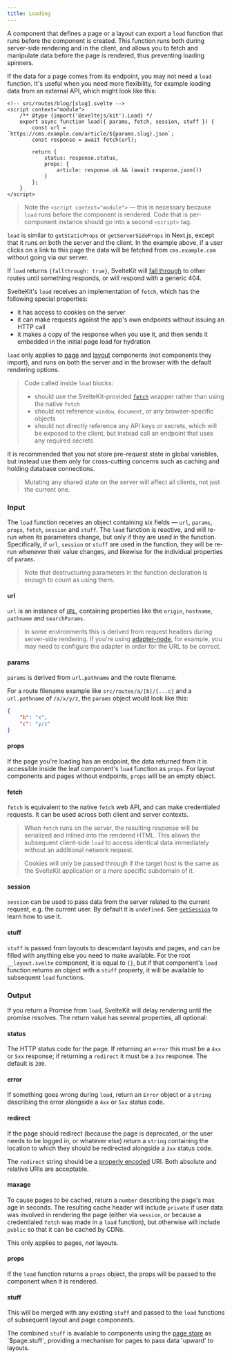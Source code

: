 ```yaml
---
title: Loading
---
```


A component that defines a page or a layout can export a `load` function that runs before the component is created. This function runs both during server-side rendering and in the client, and allows you to fetch and manipulate data before the page is rendered, thus preventing loading spinners.

If the data for a page comes from its endpoint, you may not need a `load` function. It's useful when you need more flexibility, for example loading data from an external API, which might look like this:

```svelte
<!-- src/routes/blog/[slug].svelte -->
<script context="module">
	/** @type {import('@sveltejs/kit').Load} */
	export async function load({ params, fetch, session, stuff }) {
		const url = `https://cms.example.com/article/${params.slug}.json`;
		const response = await fetch(url);

		return {
			status: response.status,
			props: {
				article: response.ok && (await response.json())
			}
		};
	}
</script>
```

> Note the `<script context="module">` — this is necessary because `load` runs before the component is rendered. Code that is per-component instance should go into a second `<script>` tag.

`load` is similar to `getStaticProps` or `getServerSideProps` in Next.js, except that it runs on both the server and the client. In the example above, if a user clicks on a link to this page the data will be fetched from `cms.example.com` without going via our server.

If `load` returns `{fallthrough: true}`, SvelteKit will [fall through](/docs/routing#advanced-routing-fallthrough-routes) to other routes until something responds, or will respond with a generic 404.

SvelteKit's `load` receives an implementation of `fetch`, which has the following special properties:

- it has access to cookies on the server
- it can make requests against the app's own endpoints without issuing an HTTP call
- it makes a copy of the response when you use it, and then sends it embedded in the initial page load for hydration

`load` only applies to [page](/docs/routing#pages) and [layout](/docs/layouts) components (not components they import), and runs on both the server and in the browser with the default rendering options.

> Code called inside `load` blocks:
>
> - should use the SvelteKit-provided [`fetch`](/docs/loading#input-fetch) wrapper rather than using the native `fetch`
> - should not reference `window`, `document`, or any browser-specific objects
> - should not directly reference any API keys or secrets, which will be exposed to the client, but instead call an endpoint that uses any required secrets

It is recommended that you not store pre-request state in global variables, but instead use them only for cross-cutting concerns such as caching and holding database connections.

> Mutating any shared state on the server will affect all clients, not just the current one.

### Input

The `load` function receives an object containing six fields — `url`, `params`, `props`, `fetch`, `session` and `stuff`. The `load` function is reactive, and will re-run when its parameters change, but only if they are used in the function. Specifically, if `url`, `session` or `stuff` are used in the function, they will be re-run whenever their value changes, and likewise for the individual properties of `params`.

> Note that destructuring parameters in the function declaration is enough to count as using them.

#### url

`url` is an instance of [`URL`](https://developer.mozilla.org/en-US/docs/Web/API/URL), containing properties like the `origin`, `hostname`, `pathname` and `searchParams`.

> In some environments this is derived from request headers during server-side rendering. If you're using [adapter-node](/docs/adapters#supported-environments-node-js), for example, you may need to configure the adapter in order for the URL to be correct.

#### params

`params` is derived from `url.pathname` and the route filename.

For a route filename example like `src/routes/a/[b]/[...c]` and a `url.pathname` of `/a/x/y/z`, the `params` object would look like this:

```json
{
	"b": "x",
	"c": "y/z"
}
```

#### props

If the page you're loading has an endpoint, the data returned from it is accessible inside the leaf component's `load` function as `props`. For layout components and pages without endpoints, `props` will be an empty object.

#### fetch

`fetch` is equivalent to the native `fetch` web API, and can make credentialed requests. It can be used across both client and server contexts.

> When `fetch` runs on the server, the resulting response will be serialized and inlined into the rendered HTML. This allows the subsequent client-side `load` to access identical data immediately without an additional network request.

> Cookies will only be passed through if the target host is the same as the SvelteKit application or a more specific subdomain of it.

#### session

`session` can be used to pass data from the server related to the current request, e.g. the current user. By default it is `undefined`. See [`getSession`](/docs/hooks#getsession) to learn how to use it.

#### stuff

`stuff` is passed from layouts to descendant layouts and pages, and can be filled with anything else you need to make available. For the root `__layout.svelte` component, it is equal to `{}`, but if that component's `load` function returns an object with a `stuff` property, it will be available to subsequent `load` functions.

### Output

If you return a Promise from `load`, SvelteKit will delay rendering until the promise resolves. The return value has several properties, all optional:

#### status

The HTTP status code for the page. If returning an `error` this must be a `4xx` or `5xx` response; if returning a `redirect` it must be a `3xx` response. The default is `200`.

#### error

If something goes wrong during `load`, return an `Error` object or a `string` describing the error alongside a `4xx` or `5xx` status code.

#### redirect

If the page should redirect (because the page is deprecated, or the user needs to be logged in, or whatever else) return a `string` containing the location to which they should be redirected alongside a `3xx` status code.

The `redirect` string should be a [properly encoded](https://developer.mozilla.org/en-US/docs/Glossary/percent-encoding) URI. Both absolute and relative URIs are acceptable.

#### maxage

To cause pages to be cached, return a `number` describing the page's max age in seconds. The resulting cache header will include `private` if user data was involved in rendering the page (either via `session`, or because a credentialed `fetch` was made in a `load` function), but otherwise will include `public` so that it can be cached by CDNs.

This only applies to pages, _not_ layouts.

#### props

If the `load` function returns a `props` object, the props will be passed to the component when it is rendered.

#### stuff

This will be merged with any existing `stuff` and passed to the `load` functions of subsequent layout and page components.

The combined `stuff` is available to components using the [page store](/docs/modules#$app-stores) as `$page.stuff`, providing a mechanism for pages to pass data 'upward' to layouts.
